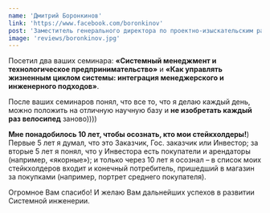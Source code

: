 ```yaml
---
name: 'Дмитрий Боронкинов'
link: 'https://www.facebook.com/boronkinov'
post: 'Заместитель генерального директора по проектно-изыскательским работам <a href="http://www.uez.ru/" target="_blank" rel="nofollow noopener">ОАО «Управление экспериментальной застройки микрорайонов»</a>'
image: 'reviews/boronkinov.jpg'
---
```


Посетил два ваших семинара: **«Системный менеджмент и технологическое предпринимательство»** и **«Как управлять жизненным циклом системы: интеграция менеджерского и инженерного подходов»**.

После ваших семинаров понял, что все то, что я делаю каждый день, можно положить на отличную научную базу и **не изобретать каждый раз велосипед** заново))))

**Мне понадобилось 10 лет, чтобы осознать, кто мои стейкхолдеры!**) Первые 5 лет я думал, что это Заказчик, Гос. заказчик или Инвестор; за вторые 5 лет я понял, что у Инвестора есть покупатели и арендаторы (например, «якорные»); и только через 10 лет я осознал – в список моих стейкхолдеров входит и конечный потребитель, пришедший в магазин за покупками (например, портрет среднего покупателя).

Огромное Вам спасибо! И желаю Вам дальнейших успехов в развитии Системной инженерии.
